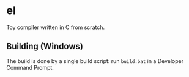 # el
 Toy compiler written in C from scratch.

## Building (Windows)
 The build is done by a single build script: run `build.bat` in a Developer Command Prompt.
